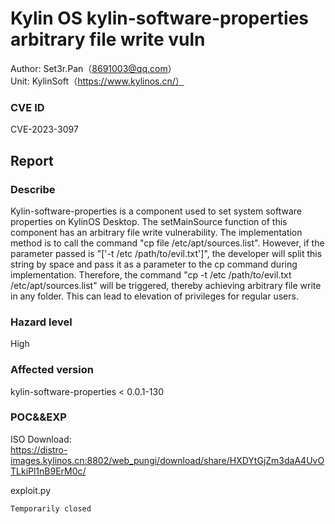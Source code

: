 # Kylin OS kylin-software-properties arbitrary file write vuln

Author: Set3r.Pan（8691003@qq.com）\
Unit: KylinSoft（https://www.kylinos.cn/）
### CVE ID
CVE-2023-3097
## Report
### Describe
Kylin-software-properties is a component used to set system software properties on KylinOS Desktop. The setMainSource function of this component has an arbitrary file write vulnerability. The implementation method is to call the command "cp file /etc/apt/sources.list". However, if the parameter passed is "['-t /etc /path/to/evil.txt']", the developer will split this string by space and pass it as a parameter to the cp command during implementation. Therefore, the command "cp -t /etc /path/to/evil.txt /etc/apt/sources.list" will be triggered, thereby achieving arbitrary file write in any folder. This can lead to elevation of privileges for regular users.
### Hazard level
High
### Affected version
kylin-software-properties < 0.0.1-130
### POC&&EXP
ISO Download:\
https://distro-images.kylinos.cn:8802/web_pungi/download/share/HXDYtGjZm3daA4UvOTLkiPl1nB9ErM0c/

exploit.py
```
Temporarily closed
```
